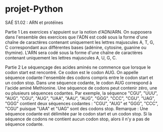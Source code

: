 # projet-Python
SAÉ S1.02 : ARN et protéïnes


Partie 1
Les exercices s'appuient sur la notion d'ADN/ARN. On supposera dans l'ensemble des exercices que l'ADN est codé sous la forme d'une chaîne de caractères contenant uniquement les lettres majuscules A, T, G, C correspondant aux différentes bases (adénine, cytosine, guanine ou thymine).
L'ARN sera codé sous la forme d'une chaîne de caractères contenant uniquement les lettres majuscules A, U, G, C.


Partie 2
Le séquençage des acides aminés ne commence que lorsque le codon start est rencontré. Ce codon est le codon AUG. On appelle séquence codante l'ensemble des codons compris entre le codon start et un codon stop. Dans une séquence codante, le codon AUG correspond à l'acide aminé Methionine. Une séquence de codons peut contenir zéro, une ou plusieurs séquences codantes. Par exemple, la séquence "CGU", "UUU", "AUG", "CGU", "AUG", "UAA", "AAU", "AUG", "GGG", "CCC",  "CGU", "UAG", "GGG" contient deux séquences codantes : "CGU", "AUG" et "GGG", "CCC", "CGU" puisque "UAA" et "UAG" sont des codons stop.
Remarque : Une séquence codante est délimitée par le codon start et un codon stop. Si la séquence de codons ne contient aucun codon stop, alors il n'y a pas de séquence codante.



